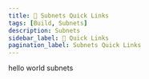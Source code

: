 ```yaml
---
title: 🔗 Subnets Quick Links
tags: [Build, Subnets]
description: Subnets 
sidebar_label: 🔗 Quick Links
pagination_label: Subnets Quick Links
---
```

hello world subnets
